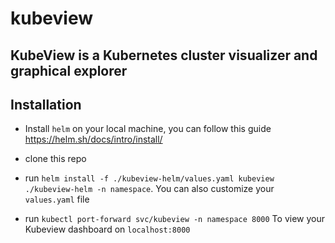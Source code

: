 # kubeview
## KubeView is a Kubernetes cluster visualizer and graphical explorer

## Installation
- Install `helm` on your local machine, you can follow this guide https://helm.sh/docs/intro/install/

- clone this repo

- run `helm install -f ./kubeview-helm/values.yaml kubeview ./kubeview-helm -n namespace`. You can also customize your `values.yaml` file

- run `kubectl port-forward svc/kubeview -n namespace 8000` To view your Kubeview dashboard on `localhost:8000`
